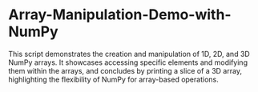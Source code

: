 # Array-Manipulation-Demo-with-NumPy
This script demonstrates the creation and manipulation of 1D, 2D, and 3D NumPy arrays. It showcases accessing specific elements and modifying them within the arrays, and concludes by printing a slice of a 3D array, highlighting the flexibility of NumPy for array-based operations.
